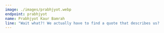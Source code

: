```yaml
---
image: ./images/prabhjyot.webp
endpoint: prabhjyot
name: Prabhjyot Kaur Bamrah
line: "Wait what?! We actually have to find a quote that describes us? *Cries in tension* S"
---
```

